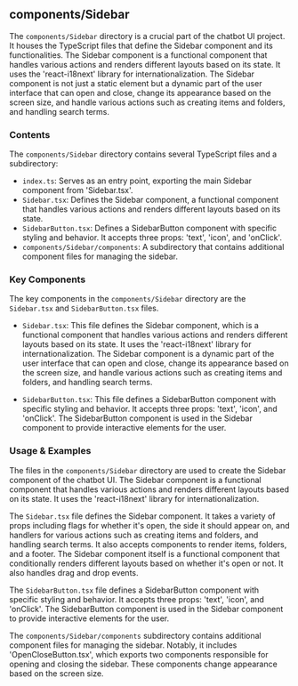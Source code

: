 
## components/Sidebar

The `components/Sidebar` directory is a crucial part of the chatbot UI project. It houses the TypeScript files that define the Sidebar component and its functionalities. The Sidebar component is a functional component that handles various actions and renders different layouts based on its state. It uses the 'react-i18next' library for internationalization. The Sidebar component is not just a static element but a dynamic part of the user interface that can open and close, change its appearance based on the screen size, and handle various actions such as creating items and folders, and handling search terms.

### Contents

The `components/Sidebar` directory contains several TypeScript files and a subdirectory:

- `index.ts`: Serves as an entry point, exporting the main Sidebar component from 'Sidebar.tsx'.
- `Sidebar.tsx`: Defines the Sidebar component, a functional component that handles various actions and renders different layouts based on its state.
- `SidebarButton.tsx`: Defines a SidebarButton component with specific styling and behavior. It accepts three props: 'text', 'icon', and 'onClick'.
- `components/Sidebar/components`: A subdirectory that contains additional component files for managing the sidebar.

### Key Components

The key components in the `components/Sidebar` directory are the `Sidebar.tsx` and `SidebarButton.tsx` files. 

- `Sidebar.tsx`: This file defines the Sidebar component, which is a functional component that handles various actions and renders different layouts based on its state. It uses the 'react-i18next' library for internationalization. The Sidebar component is a dynamic part of the user interface that can open and close, change its appearance based on the screen size, and handle various actions such as creating items and folders, and handling search terms.

- `SidebarButton.tsx`: This file defines a SidebarButton component with specific styling and behavior. It accepts three props: 'text', 'icon', and 'onClick'. The SidebarButton component is used in the Sidebar component to provide interactive elements for the user.

### Usage & Examples

The files in the `components/Sidebar` directory are used to create the Sidebar component of the chatbot UI. The Sidebar component is a functional component that handles various actions and renders different layouts based on its state. It uses the 'react-i18next' library for internationalization. 

The `Sidebar.tsx` file defines the Sidebar component. It takes a variety of props including flags for whether it's open, the side it should appear on, and handlers for various actions such as creating items and folders, and handling search terms. It also accepts components to render items, folders, and a footer. The Sidebar component itself is a functional component that conditionally renders different layouts based on whether it's open or not. It also handles drag and drop events.

The `SidebarButton.tsx` file defines a SidebarButton component with specific styling and behavior. It accepts three props: 'text', 'icon', and 'onClick'. The SidebarButton component is used in the Sidebar component to provide interactive elements for the user.

The `components/Sidebar/components` subdirectory contains additional component files for managing the sidebar. Notably, it includes 'OpenCloseButton.tsx', which exports two components responsible for opening and closing the sidebar. These components change appearance based on the screen size.
